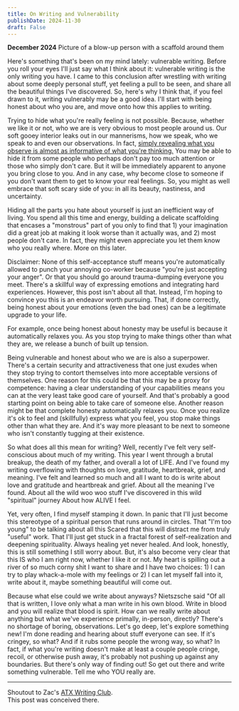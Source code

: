 ```yaml
---
title: On Writing and Vulnerability
publishDate: 2024-11-30
draft: False
---
```

**December 2024**
Picture of a blow-up person with a scaffold around them

Here's something that's been on my mind lately: vulnerable writing.
Before you roll your eyes I'll just say what I think about it: vulnerable writing is the only writing you have.
I came to this conclusion after wrestling with writing about some deeply personal stuff, yet feeling a pull to be seen, and share all the beautiful things I've discovered. 
So, here's why I think that, if you feel drawn to it, writing vulnerably may be a good idea. 
I'll start with being honest about who you are, and move onto how this applies to writing.

Trying to hide what you're really feeling is not possible. 
Because, whether we like it or not, who we are is very obvious to most people around us. 
Our soft gooey interior leaks out in our mannerisms, how we speak, who we speak to and even our observations.
In fact, [simply revealing what you observe is almost as informative of what you're thinking.](https://x.com/p_lafox/status/1847429431721107833)
You may be able to hide it from some people who perhaps don't pay too much attention or those who simply don't care. 
But it will be immediately apparent to anyone you bring close to you.
And in any case, why become close to someone if you don't want them to get to know your real feelings.
So, you might as well embrace that soft scary side of you: in all its beauty, nastiness, and uncertainty. 

Hiding all the parts you hate about yourself is just an inefficient way of living.
You spend all this time and energy, building a delicate scaffolding that encases a "monstrous" part of you only to find that 1) your imagination did a great job at making it look worse than it actually was, and 2) most people don't care. 
In fact, they might even appreciate you let them know who you really where.
More on this later.  

Disclaimer: 
None of this self-acceptance stuff means you're automatically allowed to punch your annoying co-worker because "you're just accepting your anger". 
Or that you should go around trauma-dumping everyone you meet.
There's a skillful way of expressing emotions and integrating hard experiences. 
However, this post isn't about all that. 
Instead, I'm hoping to convince you this is an endeavor worth pursuing. 
That, if done correctly, being honest about your emotions (even the bad ones) can be a legitimate upgrade to your life.

For example, once being honest about honesty may be useful is because it automatically relaxes you. 
As you stop trying to make things other than what they are, we release a bunch of built up tension.

Being vulnerable and honest about who we are is also a superpower.
There's a certain security and attractiveness that one just exudes when they stop trying to contort themselves into more acceptable versions of themselves. 
One reason for this could be that this may be a proxy for competence: having a clear understanding of your capabilities means you can at the very least take good care of yourself. 
And that's probably a good starting point on being able to take care of someone else. 
Another reason might be that complete honesty automatically relaxes you. 
Once you realize it's ok to feel and (skillfully) express what you feel, you stop make things other than what they are.
And it's way more pleasant to be next to someone who isn't constantly tugging at their existence.

So what does all this mean for writing? 
Well, recently I've felt very self-conscious about much of my writing.
This year I went through a brutal breakup, the death of my father, and overall a lot of LIFE.
And I've found my writing overflowing with thoughts on love, gratitude, heartbreak, grief, and meaning. 
I've felt and learned so much and all I want to do is write about love and gratitude and heartbreak and grief.
About all the meaning I've found. 
About all the wild woo woo stuff I've discovered in this wild "spiritual" journey
About how ALIVE I feel.

Yet, very often, I find myself stamping it down. 
In panic that I'll just become this stereotype of a spiritual person that runs around in circles.
That "I'm too young" to be talking about all this
Scared that this will distract me from truly "useful" work.
That I'll just get stuck in a fractal forest of self-realization and deepening spirituality.
Always healing yet never healed.
And look, honestly, this is still something I still worry about. 
But, it's also become very clear that this IS who I am right now, whether I like it or not. 
My heart is spilling out a river of so much corny shit I want to share and I have two choices: 1) I can try to play whack-a-mole with my feelings or 2) I can let myself fall into it, write about it, maybe something beautiful will come out.

Because what else could we write about anyways?
Nietszsche said "Of all that is written, I love only what a man write in his own blood. Write in blood and you will realize that blood is spirit.
How can we really write about anything but what we've experience primally, in-person, directly?
There's no shortage of boring, observations. 
Let's go deep, let's explore something new! 
I'm done reading and hearing about stuff everyone can see. 
If it's cringey, so what?
And if it rubs some people the wrong way, so what? 
In fact, if what you're writing doesn't make at least a couple people cringe, recoil, or otherwise push away, it's probably not pushing up against any boundaries. 
But there's only way of finding out! 
So get out there and write something vulnerable. 
Tell me who YOU really are. 

---

Shoutout to Zac's [ATX Writing Club](https://lu.ma/writing-club).     
This post was conceived there.